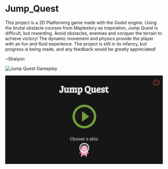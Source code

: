 # Jump_Quest

This project is a 2D Platforming game made with the Godot engine. Using the brutal obstacle courses from Maplestory as inspiration, Jump Quest is difficult, but rewarding. Avoid obstacles, enemies and conquer the terrain to achieve victory! The dynamic movement and physics provide the player with an fun and fluid experience. The project is still in its infancy, but progress is being made, and any feedback would be greatly appreciated!

~Shaiyon 


![Jump Quest Gameplay](Assets/jumpquest.gif)

![Jump Quest Title Screen](Assets/titlescreen.png)
